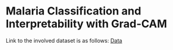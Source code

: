 # Malaria Classification and Interpretability with Grad-CAM

Link to the involved dataset is as follows: [Data](https://www.kaggle.com/datasets/uciml/breast-cancer-wisconsin-data)